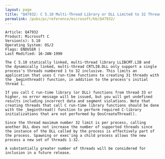 ```yaml
---
layout: page
title: "Q47932: C 5.10 Multi-Thread Library or DLL Limited to 32 Threads"
permalink: /pubs/pc/reference/microsoft/kb/Q47932/
---
```


	Article: Q47932
	Product: Microsoft C
	Version(s): 5.10
	Operating System: OS/2
	Flags: ENDUSER |
	Last Modified: 16-JAN-1990
	
	The C 5.10 statically linked, multi-thread library LLIBCMT.LIB and
	the dynamically linked, multi-thread CRTLIB.DLL only support a single
	process's threads numbered 1 to 32 inclusive. This limits an
	application that uses C run-time functions to creating 31 threads with
	the _beginthread() function, in addition to the process's initial
	thread 1.
	
	If you call C run-time library (or DLL) functions from thread 33 or
	higher, no error message will be issued, but you will get undefined
	results including incorrect data and segment violations. Note that
	creating threads that call C run-time library functions should be done
	with the _beginthread() function to perform required C-library
	initializations that are not performed by DosCreateThread().
	
	Since the thread maximum number 32 limit is per process, calling
	another DLL does not increase the number of supported threads since
	the instance of the DLL called by the process is effectively part of
	the process. Spawning or exec'ing a child process allows the new
	process a new set of threads 1-32.
	
	A substantially greater number of threads will be considered for
	inclusion in a future release.
